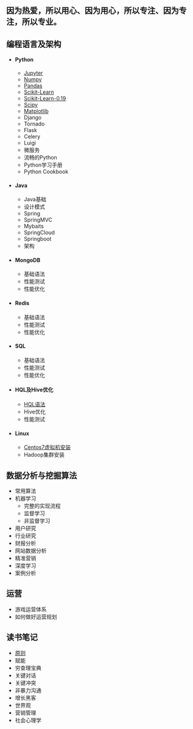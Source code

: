 ## 因为热爱，所以用心、因为用心，所以专注、因为专注，所以专业。

##  编程语言及架构
* #### Python
    * [Jupyter](base/notes/jupyter_info.md)
    * [Numpy](base/notes/numpy_info.md)
    * [Pandas](base/notes/pandas_info.md)
    * [Scikit-Learn](base/notes/sklearn_info.md)
    * [Scikit-Learn-0.19](base/notes/scikit-learn_0.19_info.md)
    * [Scipy](base/notes/scipy_info.md)
    * [Matplotlib](base/notes/matplotlib_info.md)
    * Django
    * Tornado
    * Flask
    * Celery
    * Luigi
    * 微服务
    * 流畅的Python
    * Python学习手册
    * Python Cookbook

* #### Java
    * Java基础
    * 设计模式
    * Spring
    * SpringMVC
    * Mybaits
    * SpringCloud
    * Springboot
    * 架构
* #### MongoDB
    * 基础语法
    * 性能测试
    * 性能优化
* #### Redis
    * 基础语法
    * 性能测试
    * 性能优化
* #### SQL
    * 基础语法
    * 性能测试
    * 性能优化
* #### HQL及Hive优化
    * [HQL语法](base/notes/hql_info.md)
    * Hive优化
    * 性能测试
* #### Linux
    * [Centos7虚拟机安装](base/notes/centos7_install.md)
    * Hadoop集群安装


##  数据分析与挖掘算法
  * 常用算法
  * 机器学习
    - 完整的实现流程
    - 监督学习
    - 非监督学习
  * 用户研究
  * 行业研究
  * 财报分析
  * 网站数据分析
  * 精准营销
  * 深度学习
  * 案例分析

##  运营
  * 游戏运营体系
  * 如何做好运营规划

## 读书笔记
  * [原则](base/books/principle.md)
  * 赋能
  * 穷查理宝典
  * 关键对话
  * 关键冲突
  * 非暴力沟通
  * 增长黑客
  * 世界观
  * 营销管理
  * 社会心理学
